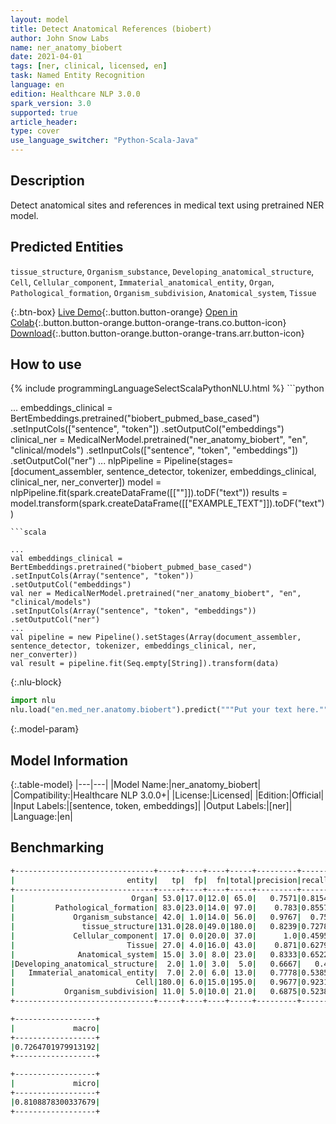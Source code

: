 ```yaml
---
layout: model
title: Detect Anatomical References (biobert)
author: John Snow Labs
name: ner_anatomy_biobert
date: 2021-04-01
tags: [ner, clinical, licensed, en]
task: Named Entity Recognition
language: en
edition: Healthcare NLP 3.0.0
spark_version: 3.0
supported: true
article_header:
type: cover
use_language_switcher: "Python-Scala-Java"
---
```


## Description

Detect anatomical sites and references in medical text using pretrained NER model.

## Predicted Entities

`tissue_structure`, `Organism_substance`, `Developing_anatomical_structure`, `Cell`, `Cellular_component`, `Immaterial_anatomical_entity`, `Organ`, `Pathological_formation`, `Organism_subdivision`, `Anatomical_system`, `Tissue`

{:.btn-box}
[Live Demo](https://demo.johnsnowlabs.com/healthcare/NER_ANATOMY/){:.button.button-orange}
[Open in Colab](https://colab.research.google.com/github/JohnSnowLabs/spark-nlp-workshop/blob/master/tutorials/Certification_Trainings/Healthcare/1.Clinical_Named_Entity_Recognition_Model.ipynb){:.button.button-orange.button-orange-trans.co.button-icon}
[Download](https://s3.amazonaws.com/auxdata.johnsnowlabs.com/clinical/models/ner_anatomy_biobert_en_3.0.0_3.0_1617260624773.zip){:.button.button-orange.button-orange-trans.arr.button-icon}

## How to use



<div class="tabs-box" markdown="1">
{% include programmingLanguageSelectScalaPythonNLU.html %}
```python

...
embeddings_clinical = BertEmbeddings.pretrained("biobert_pubmed_base_cased")  .setInputCols(["sentence", "token"])  .setOutputCol("embeddings")
clinical_ner = MedicalNerModel.pretrained("ner_anatomy_biobert", "en", "clinical/models")   .setInputCols(["sentence", "token", "embeddings"])   .setOutputCol("ner")
...
nlpPipeline = Pipeline(stages=[document_assembler, sentence_detector, tokenizer, embeddings_clinical, clinical_ner, ner_converter])
model = nlpPipeline.fit(spark.createDataFrame([[""]]).toDF("text"))
results = model.transform(spark.createDataFrame([["EXAMPLE_TEXT"]]).toDF("text"))
```
```scala

...
val embeddings_clinical = BertEmbeddings.pretrained("biobert_pubmed_base_cased")
.setInputCols(Array("sentence", "token"))
.setOutputCol("embeddings")
val ner = MedicalNerModel.pretrained("ner_anatomy_biobert", "en", "clinical/models")
.setInputCols(Array("sentence", "token", "embeddings"))
.setOutputCol("ner")
...
val pipeline = new Pipeline().setStages(Array(document_assembler, sentence_detector, tokenizer, embeddings_clinical, ner, ner_converter))
val result = pipeline.fit(Seq.empty[String]).transform(data)
```


{:.nlu-block}
```python
import nlu
nlu.load("en.med_ner.anatomy.biobert").predict("""Put your text here.""")
```

</div>

{:.model-param}
## Model Information

{:.table-model}
|---|---|
|Model Name:|ner_anatomy_biobert|
|Compatibility:|Healthcare NLP 3.0.0+|
|License:|Licensed|
|Edition:|Official|
|Input Labels:|[sentence, token, embeddings]|
|Output Labels:|[ner]|
|Language:|en|

## Benchmarking
```bash
+-------------------------------+-----+----+----+-----+---------+------+------+
|                         entity|   tp|  fp|  fn|total|precision|recall|    f1|
+-------------------------------+-----+----+----+-----+---------+------+------+
|                          Organ| 53.0|17.0|12.0| 65.0|   0.7571|0.8154|0.7852|
|         Pathological_formation| 83.0|23.0|14.0| 97.0|    0.783|0.8557|0.8177|
|             Organism_substance| 42.0| 1.0|14.0| 56.0|   0.9767|  0.75|0.8485|
|               tissue_structure|131.0|28.0|49.0|180.0|   0.8239|0.7278|0.7729|
|             Cellular_component| 17.0| 0.0|20.0| 37.0|      1.0|0.4595|0.6296|
|                         Tissue| 27.0| 4.0|16.0| 43.0|    0.871|0.6279|0.7297|
|              Anatomical_system| 15.0| 3.0| 8.0| 23.0|   0.8333|0.6522|0.7317|
|Developing_anatomical_structure|  2.0| 1.0| 3.0|  5.0|   0.6667|   0.4|   0.5|
|   Immaterial_anatomical_entity|  7.0| 2.0| 6.0| 13.0|   0.7778|0.5385|0.6364|
|                           Cell|180.0| 6.0|15.0|195.0|   0.9677|0.9231|0.9449|
|           Organism_subdivision| 11.0| 5.0|10.0| 21.0|   0.6875|0.5238|0.5946|
+-------------------------------+-----+----+----+-----+---------+------+------+

+------------------+
|             macro|
+------------------+
|0.7264701979913192|
+------------------+

+------------------+
|             micro|
+------------------+
|0.8108878300337679|
+------------------+
```
